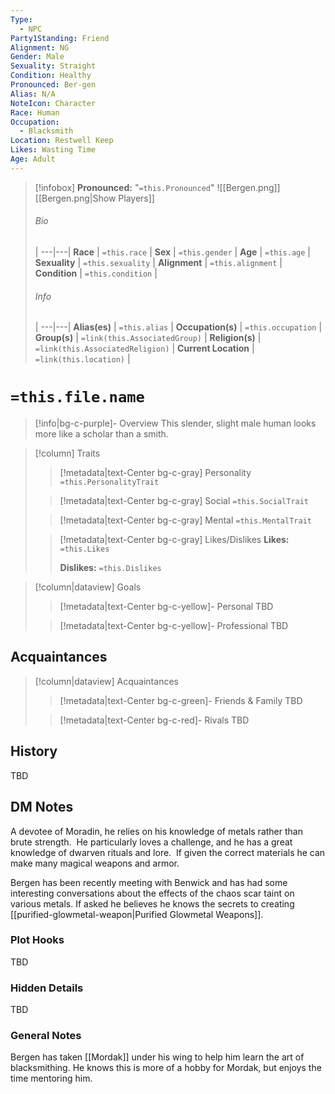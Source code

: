 ```yaml
---
Type:
  - NPC
Party1Standing: Friend
Alignment: NG
Gender: Male
Sexuality: Straight
Condition: Healthy
Pronounced: Ber-gen
Alias: N/A
NoteIcon: Character
Race: Human
Occupation:
  - Blacksmith
Location: Restwell Keep
Likes: Wasting Time
Age: Adult
---
```

> [!infobox]
> **Pronounced:**  "`=this.Pronounced`"
![[Bergen.png]]
[[Bergen.png|Show Players]]
> ###### Bio
>  |
> ---|---|
> **Race** | `=this.race` |
> **Sex** | `=this.gender` |
> **Age** | `=this.age` |
> **Sexuality** | `=this.sexuality` |
> **Alignment** | `=this.alignment` |
> **Condition** | `=this.condition` |
> ###### Info
>  |
> ---|---|
> **Alias(es)** | `=this.alias` |
> **Occupation(s)** | `=this.occupation` |
> **Group(s)** | `=link(this.AssociatedGroup)` |
> **Religion(s)** | `=link(this.AssociatedReligion)` |
> **Current Location** | `=link(this.location)` |

# **`=this.file.name`**
> [!info|bg-c-purple]- Overview
This slender, slight male human looks more like a scholar than a smith.  

> [!column] Traits
>> [!metadata|text-Center bg-c-gray] Personality
>> `=this.PersonalityTrait`
>
>> [!metadata|text-Center bg-c-gray] Social
>> `=this.SocialTrait`
>
>> [!metadata|text-Center bg-c-gray] Mental
>> `=this.MentalTrait`
>
>> [!metadata|text-Center bg-c-gray] Likes/Dislikes
>> **Likes:** `=this.Likes`
>>
>> **Dislikes:** `=this.Dislikes`

> [!column|dataview] Goals
>> [!metadata|text-Center bg-c-yellow]- Personal
>> TBD
>
>> [!metadata|text-Center bg-c-yellow]- Professional
>> TBD
>

## Acquaintances
> [!column|dataview] Acquaintances
>> [!metadata|text-Center bg-c-green]- Friends & Family
>> TBD
>
>> [!metadata|text-Center bg-c-red]- Rivals
>> TBD
>

## History
TBD

## DM Notes
A devotee of Moradin, he relies on his knowledge of metals rather than brute strength.  He particularly loves a challenge, and he has a great knowledge of dwarven rituals and lore.  If given the correct materials he can make many magical weapons and armor.

Bergen has been recently meeting with Benwick and has had some interesting conversations about the effects of the chaos scar taint on various metals.  If asked he believes he knows the secrets to creating [[purified-glowmetal-weapon|Purified Glowmetal Weapons]].

### Plot Hooks
TBD

### Hidden Details
TBD

### General Notes
Bergen has taken [[Mordak]] under his wing to help him learn the art of blacksmithing.  He knows this is more of a hobby for Mordak, but enjoys the time mentoring him.